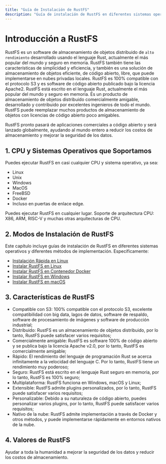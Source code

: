 ```yaml
---
title: "Guía de Instalación de RustFS"
description: "Guía de instalación de RustFS en diferentes sistemas operativos y diferentes métodos de implementación."
---
```


# Introducción a RustFS

RustFS es un software de almacenamiento de objetos distribuido de `alto rendimiento` desarrollado usando el lenguaje Rust, actualmente el más popular del mundo y seguro en memoria. RustFS también tiene las características de simplicidad y eficiencia, y también es una solución de almacenamiento de objetos eficiente, de código abierto, libre, que puede implementarse en nubes privadas locales. RustFS es 100% compatible con el protocolo S3 y es software de código abierto publicado bajo la licencia Apache2. RustFS está escrito en el lenguaje Rust, actualmente el más popular del mundo y seguro en memoria. Es un producto de almacenamiento de objetos distribuido comercialmente amigable, desarrollado y contribuido por excelentes ingenieros de todo el mundo. RustFS puede reemplazar muchos productos de almacenamiento de objetos con licencias de código abierto poco amigables.

RustFS pronto pasará de aplicaciones comerciales a código abierto y será lanzado globalmente, ayudando al mundo entero a reducir los costos de almacenamiento y mejorar la seguridad de los datos.

## 1. CPU y Sistemas Operativos que Soportamos

Puedes ejecutar RustFS en casi cualquier CPU y sistema operativo, ya sea:
- Linux
- Unix
- Windows
- MacOS
- FreeBSD
- Docker
- Incluso en puertas de enlace edge.

Puedes ejecutar RustFS en cualquier lugar. Soporte de arquitectura CPU: X86, ARM, RISC-V y muchas otras arquitecturas de CPU.

## 2. Modos de Instalación de RustFS

Este capítulo incluye guías de instalación de RustFS en diferentes sistemas operativos y diferentes métodos de implementación. Específicamente:

- [Instalación Rápida en Linux](./linux/quick-start.md)
- [Instalar RustFS en Linux](./linux/index.md)
- [Instalar RustFS en Contenedor Docker](./docker/index.md)
- [Instalar RustFS en Windows](./windows/index.md)
- [Instalar RustFS en macOS](./macos/index.md)

## 3. Características de RustFS

- Compatible con S3: 100% compatible con el protocolo S3, excelente compatibilidad con big data, lagos de datos, software de respaldo, software de procesamiento de imágenes y software de producción industrial;
- Distribuido: RustFS es un almacenamiento de objetos distribuido, por lo tanto, RustFS puede satisfacer varios requisitos;
- Comercialmente amigable: RustFS es software 100% de código abierto y se publica bajo la licencia Apache v2.0, por lo tanto, RustFS es comercialmente amigable;
- Rápido: El rendimiento del lenguaje de programación Rust se acerca infinitamente a la velocidad del lenguaje C. Por lo tanto, RustFS tiene un rendimiento muy poderoso;
- Seguro: RustFS está escrito en el lenguaje Rust seguro en memoria, por lo tanto, RustFS es 100% seguro;
- Multiplataforma: RustFS funciona en Windows, macOS y Linux;
- Extensible: RustFS admite plugins personalizados, por lo tanto, RustFS puede satisfacer varios requisitos;
- Personalizable: Debido a su naturaleza de código abierto, puedes personalizar varios plugins, por lo tanto, RustFS puede satisfacer varios requisitos;
- Nativo de la nube: RustFS admite implementación a través de Docker y otros métodos, y puede implementarse rápidamente en entornos nativos de la nube.

## 4. Valores de RustFS

Ayudar a toda la humanidad a mejorar la seguridad de los datos y reducir los costos de almacenamiento.

